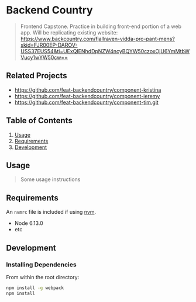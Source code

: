 # Backend Country

> Frontend Capstone. Practice in building front-end portion of a web app. Will be replicating existing website: https://www.backcountry.com/fjallraven-vidda-pro-pant-mens?skid=FJR00EP-DAROV-USS37EUS54&ti=UExQIENhdDpNZW4ncyBQYW50czoxOjU6YmMtbWVucy1wYW50cw==

## Related Projects

  - https://github.com/feat-backendcountry/component-kristina
  - https://github.com/feat-backendcountry/component-jeremy
  - https://github.com/feat-backendcountry/component-tim.git

## Table of Contents

1. [Usage](#Usage)
1. [Requirements](#requirements)
1. [Development](#development)

## Usage

> Some usage instructions

## Requirements

An `nvmrc` file is included if using [nvm](https://github.com/creationix/nvm).

- Node 6.13.0
- etc

## Development

### Installing Dependencies

From within the root directory:

```sh
npm install -g webpack
npm install
```


